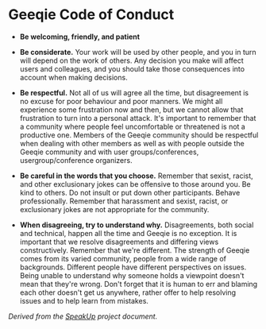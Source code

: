 # Geeqie Code of Conduct

- **Be welcoming, friendly, and patient**

- **Be considerate.** Your work will be used by other people, and you in turn will depend on the work of others. Any decision you make will affect users and colleagues, and you should take those consequences into account when making decisions.

- **Be respectful.** Not all of us will agree all the time, but disagreement is no excuse for poor behaviour and poor manners. We might all experience some frustration now and then, but we cannot allow that frustration to turn into a personal attack. It's important to remember that a community where people feel uncomfortable or threatened is not a productive one. Members of the Geeqie community should be respectful when dealing with other members as well as with people outside the Geeqie community and with user groups/conferences, usergroup/conference organizers.

- **Be careful in the words that you choose.** Remember that sexist, racist, and other exclusionary jokes can be offensive to those around you. Be kind to others. Do not insult or put down other participants. Behave professionally. Remember that harassment and sexist, racist, or exclusionary jokes are not appropriate for the community.

- **When disagreeing, try to understand why.** Disagreements, both social and technical, happen all the time and Geeqie is no exception. It is important that we resolve disagreements and differing views constructively. Remember that we're different. The strength of Geeqie comes from its varied community, people from a wide range of backgrounds. Different people have different perspectives on issues. Being unable to understand why someone holds a viewpoint doesn't mean that they're wrong. Don't forget that it is human to err and blaming each other doesn't get us anywhere, rather offer to help resolving issues and to help learn from mistakes.

*Derived from the [SpeakUp](http://web.archive.org/web/20141109123859/http://speakup.io/coc.html) project document.*
